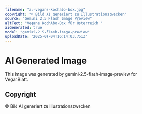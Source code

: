 ```yaml
---
filename: "ai-vegane-kochabo-box.jpg"
copyright: "© Bild AI generiert zu Illustrationszwecken"
source: "Gemini 2.5 Flash Image Preview"
altText: "Vegane KochAbo-Box für Österreich "
aiGenerated: true
model: "gemini-2.5-flash-image-preview"
uploadDate: "2025-09-04T16:14:03.751Z"
---
```


# AI Generated Image

This image was generated by gemini-2.5-flash-image-preview for VeganBlatt.

## Copyright
© Bild AI generiert zu Illustrationszwecken
